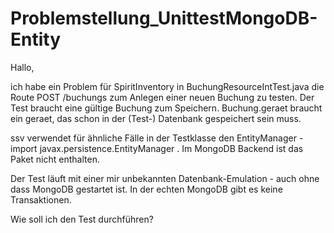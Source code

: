 Problemstellung_UnittestMongoDB-Entity
======================================

Hallo,

ich habe ein Problem für SpiritInventory in BuchungResourceIntTest.java die Route POST /buchungs zum Anlegen einer neuen Buchung zu testen.
Der Test braucht eine gültige Buchung zum Speichern. Buchung.geraet braucht ein geraet, das schon in der (Test-) Datenbank gespeichert sein muss.

ssv verwendet für ähnliche Fälle in der Testklasse den EntityManager - import javax.persistence.EntityManager . Im MongoDB Backend ist das Paket nicht enthalten.

Der Test läuft mit einer mir unbekannten Datenbank-Emulation - auch ohne dass MongoDB gestartet ist. In der echten MongoDB gibt es keine Transaktionen.

Wie soll ich den Test durchführen?
